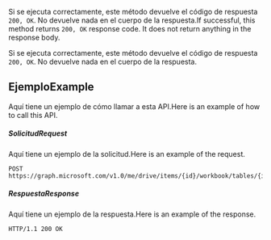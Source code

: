 <span data-ttu-id="6e3b8-p102">Si se ejecuta correctamente, este método devuelve el código de respuesta `200, OK`. No devuelve nada en el cuerpo de la respuesta.</span><span class="sxs-lookup"><span data-stu-id="6e3b8-p102">If successful, this method returns `200, OK` response code. It does not return anything in the response body.</span></span>

Si se ejecuta correctamente, este método devuelve el código de respuesta `200, OK`. No devuelve nada en el cuerpo de la respuesta.

## <a name="example"></a><span data-ttu-id="6e3b8-117">Ejemplo</span><span class="sxs-lookup"><span data-stu-id="6e3b8-117">Example</span></span>
<span data-ttu-id="6e3b8-118">Aquí tiene un ejemplo de cómo llamar a esta API.</span><span class="sxs-lookup"><span data-stu-id="6e3b8-118">Here is an example of how to call this API.</span></span>
##### <a name="request"></a><span data-ttu-id="6e3b8-119">Solicitud</span><span class="sxs-lookup"><span data-stu-id="6e3b8-119">Request</span></span>
<span data-ttu-id="6e3b8-120">Aquí tiene un ejemplo de la solicitud.</span><span class="sxs-lookup"><span data-stu-id="6e3b8-120">Here is an example of the request.</span></span>
<!-- {
  "blockType": "request",
  "name": "table_clearfilters"
}-->
```http
POST https://graph.microsoft.com/v1.0/me/drive/items/{id}/workbook/tables/{id|name}/clearFilters
```

##### <a name="response"></a><span data-ttu-id="6e3b8-121">Respuesta</span><span class="sxs-lookup"><span data-stu-id="6e3b8-121">Response</span></span>
<span data-ttu-id="6e3b8-122">Aquí tiene un ejemplo de la respuesta.</span><span class="sxs-lookup"><span data-stu-id="6e3b8-122">Here is an example of the response.</span></span> 
<!-- {
  "blockType": "response",
  "truncated": true,
  "@odata.type": "microsoft.graph.none"
} -->
```http
HTTP/1.1 200 OK
```

<!-- uuid: 8fcb5dbc-d5aa-4681-8e31-b001d5168d79
2015-10-25 14:57:30 UTC -->
<!-- {
  "type": "#page.annotation",
  "description": "Table: clearFilters",
  "keywords": "",
  "section": "documentation",
  "tocPath": ""
}-->
